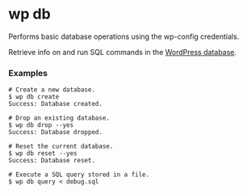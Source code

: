 # wp db

Performs basic database operations using the wp-config credentials.

Retrieve info on and run SQL commands in the [WordPress database](https://codex.wordpress.org/Database_Description).

### Examples

    # Create a new database.
    $ wp db create
    Success: Database created.

    # Drop an existing database.
    $ wp db drop --yes
    Success: Database dropped.

    # Reset the current database.
    $ wp db reset --yes
    Success: Database reset.

    # Execute a SQL query stored in a file.
    $ wp db query < debug.sql



